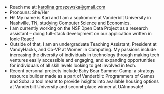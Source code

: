 - Reach me at: karolina.groszewska@gmail.com
- Pronouns: She/Her
- Hi! My name is Kari and I am a sophomore at Vanderbilt University in Nashville, TN, studying Computer Science and Economics. 
- I am currently working on the NSF Open Data Project as a research assistant – doing full-stack development on our application written in Ionic React!
- Outside of that, I am an undergraduate Teaching Assistant, President at VandyHacks, and Co-VP at Women in Computing. My passions include increasing the diversity of individuals in technology through making tech ventures easily accessible and engaging, and expanding opportunities for individuals of all skill levels looking to get involved in tech. 
- Recent personal projects include Baby Bear Summer Camp: a strategy resource builder made as a part of Vanderbilt: Programmers of Games and Soba: a tool meant to provide insights into available housing options at Vanderbilt University and second-place winner at UAInnovate!
<!--
**KarolinaGroszewska/KarolinaGroszewska** is a ✨ _special_ ✨ repository because its `README.md` (this file) appears on your GitHub profile.

Here are some ideas to get you started:

- 🔭 I’m currently working on ...
- 🌱 I’m currently learning ...
- 👯 I’m looking to collaborate on ...
- 🤔 I’m looking for help with ...
- 💬 Ask me about ...
- 📫 How to reach me: ...
- 😄 Pronouns: ...
- ⚡ Fun fact: ...
-->
